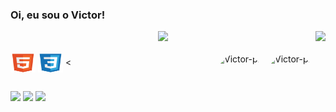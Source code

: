 ### Oi, eu sou o Victor! 

<div align="center">
  <img  height="180em" src="https://github-readme-stats.vercel.app/api?username=victorpaliari&show_icons=true&theme=great-gatsby&include_all_commits=true&count_private=true"/>
  <img align="right" height="180em" src="https://github-readme-stats.vercel.app/api/top-langs/?username=victorpaliari&layout=compact&langs_count=16&theme=great-gatsby"/>
</div>

<div style="display: inline_block"><br>
  <img align="center" alt="Victor-HTML" height="30" width="40" src="https://raw.githubusercontent.com/devicons/devicon/master/icons/html5/html5-original.svg">
  <img align="center" alt="Victor-CSS" height="30" width="40" src="https://raw.githubusercontent.com/devicons/devicon/master/icons/css3/css3-original.svg">
  <img align="right" alt="Victor-pic" height="150" style="border-radius:50px;" src="https://cdn.discordapp.com/attachments/714922342848921684/1046081133403717722/788DB4C0-37C1-47CF-AD62-31510A6EE278.png">
  <<img align="right" alt="Victor-pic" height="150" style="border-radius:50px;" src="https://icons8.com/icon/Fycm8TUhWmFU/c-sharp-logo">
 
</div>

##

<div> 
 <a href="https://https://discord.gg/VQU3Am3u" target="_blank"><img src="https://img.shields.io/badge/Discord-7289DA?style=for-the-badge&logo=discord&logoColor=white" target="_blank"></a> 
  <a href = "mailto:victorrpaliari@gmail.com"><img src="https://img.shields.io/badge/-Gmail-%23333?style=for-the-badge&logo=gmail&logoColor=white" target="_blank"></a>
  <a href="https://www.linkedin.com/in/victorpaliari/" target="_blank"><img src="https://img.shields.io/badge/-LinkedIn-%230077B5?style=for-the-badge&logo=linkedin&logoColor=white" target="_blank"></a> 
  
